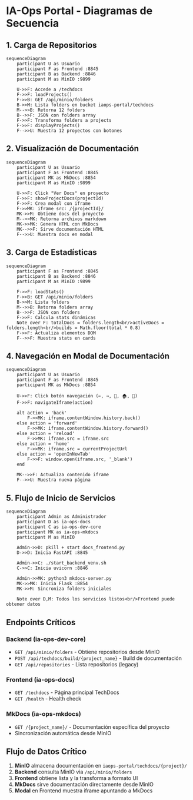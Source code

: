 # IA-Ops Portal - Diagramas de Secuencia

## 1. Carga de Repositorios

```mermaid
sequenceDiagram
    participant U as Usuario
    participant F as Frontend :8845
    participant B as Backend :8846
    participant M as MinIO :9899
    
    U->>F: Accede a /techdocs
    F->>F: loadProjects()
    F->>B: GET /api/minio/folders
    B->>M: Lista folders en bucket iaops-portal/techdocs
    M-->>B: Retorna 12 folders
    B-->>F: JSON con folders array
    F->>F: Transforma folders a projects
    F->>F: displayProjects()
    F-->>U: Muestra 12 proyectos con botones
```

## 2. Visualización de Documentación

```mermaid
sequenceDiagram
    participant U as Usuario
    participant F as Frontend :8845
    participant MK as MkDocs :8854
    participant M as MinIO :9899
    
    U->>F: Click "Ver Docs" en proyecto
    F->>F: showProjectDocs(projectId)
    F->>F: Crea modal con iframe
    F->>MK: iframe src: /{projectId}/
    MK->>M: Obtiene docs del proyecto
    M-->>MK: Retorna archivos markdown
    MK->>MK: Genera HTML con MkDocs
    MK-->>F: Sirve documentación HTML
    F-->>U: Muestra docs en modal
```

## 3. Carga de Estadísticas

```mermaid
sequenceDiagram
    participant F as Frontend :8845
    participant B as Backend :8846
    participant M as MinIO :9899
    
    F->>F: loadStats()
    F->>B: GET /api/minio/folders
    B->>M: Lista folders
    M-->>B: Retorna folders array
    B-->>F: JSON con folders
    F->>F: Calcula stats dinámicas
    Note over F: totalDocs = folders.length<br/>activeDocs = folders.length<br/>builds = Math.floor(total * 0.8)
    F->>F: Actualiza elementos DOM
    F-->>F: Muestra stats en cards
```

## 4. Navegación en Modal de Documentación

```mermaid
sequenceDiagram
    participant U as Usuario
    participant F as Frontend :8845
    participant MK as MkDocs :8854
    
    U->>F: Click botón navegación (←, →, 🔄, 🏠, 🔗)
    F->>F: navigateIframe(action)
    
    alt action = 'back'
        F->>MK: iframe.contentWindow.history.back()
    else action = 'forward'
        F->>MK: iframe.contentWindow.history.forward()
    else action = 'reload'
        F->>MK: iframe.src = iframe.src
    else action = 'home'
        F->>MK: iframe.src = currentProjectUrl
    else action = 'openInNewTab'
        F->>F: window.open(iframe.src, '_blank')
    end
    
    MK-->>F: Actualiza contenido iframe
    F-->>U: Muestra nueva página
```

## 5. Flujo de Inicio de Servicios

```mermaid
sequenceDiagram
    participant Admin as Administrador
    participant D as ia-ops-docs
    participant C as ia-ops-dev-core
    participant MK as ia-ops-mkdocs
    participant M as MinIO
    
    Admin->>D: pkill + start docs_frontend.py
    D->>D: Inicia FastAPI :8845
    
    Admin->>C: ./start_backend_venv.sh
    C->>C: Inicia uvicorn :8846
    
    Admin->>MK: python3 mkdocs-server.py
    MK->>MK: Inicia Flask :8854
    MK->>M: Sincroniza folders iniciales
    
    Note over D,M: Todos los servicios listos<br/>Frontend puede obtener datos
```

## Endpoints Críticos

### Backend (ia-ops-dev-core)
- `GET /api/minio/folders` - Obtiene repositorios desde MinIO
- `POST /api/techdocs/build/{project_name}` - Build de documentación
- `GET /api/repositories` - Lista repositorios (legacy)

### Frontend (ia-ops-docs)
- `GET /techdocs` - Página principal TechDocs
- `GET /health` - Health check

### MkDocs (ia-ops-mkdocs)
- `GET /{project_name}/` - Documentación específica del proyecto
- Sincronización automática desde MinIO

## Flujo de Datos Crítico

1. **MinIO** almacena documentación en `iaops-portal/techdocs/{project}/`
2. **Backend** consulta MinIO via `/api/minio/folders`
3. **Frontend** obtiene lista y la transforma a formato UI
4. **MkDocs** sirve documentación directamente desde MinIO
5. **Modal** en Frontend muestra iframe apuntando a MkDocs
